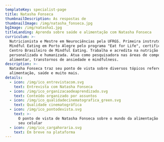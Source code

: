 ```yaml
---
templateKey: specialist-page
title: Natasha Fonseca
thumbnailDescription: As respostas de
thumbnailImage: /img/natasha_fonseca.jpg
bgImage: /img/natasha1.jpg
titleLanding: Aprenda sobre saúde e alimentação com Natasha Fonseca
curriculum: >-
  Nutricionista e Mestre em Neurociências pela UFRGS. Primeira instrutora de
  Mindful Eating em Porto Alegre pelo programa "Eat for Life", certificado pelo
  Centro Brasileiro de Mindful Eating. Trabalha e acredita na nutrição
  personalizada e humanizada. Atua como pesquisadora nas áreas de comportamento
  alimentar, transtornos de ansiedade e mindfulness.
description: >-
  Natasha Fonseca traz seu ponto de vista sobre diversos tópicos referentes à
  alimentação, saúde e muito mais.
details:
  - icon: /img/ico_entrevistacom.svg
    text: Entrevista com Natasha Fonseca
  - icon: /img/ico_organizacaodeaprendizado.svg
    text: Conteúdo organizado por assuntos
  - icon: /img/ico_qualidadecinematografica_green.svg
    text: Qualidade cinematográfica
  - icon: /img/ico_pontodevista.svg
    text: >-
      O ponto de vista de Natasha Fonseca sobre o mundo da alimentação direto no
      seu celular
  - icon: /img/ico_cargahoraria.svg
    text: Em breve na plataforma
---
```


